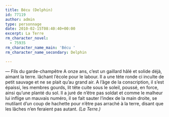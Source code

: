 ```yaml
---
title: Bécu (Delphin)
id: 77119
author: admin
type: personnage
date: 2010-02-15T08:40:40+00:00
excerpt: La Terre
rm_character_novel:
  - 75935
rm_character_name_main: 'Bécu '
rm_character_name_secondary: Delphin

---
```

— Fils du garde-champêtre A onze ans, c&rsquo;est un gaillard hâlé et solide déjà, aimant la terre. lâchant l&rsquo;école pour le labour. Il a une tète ronde ci inculte de petit sauvage et ne se plait qu&rsquo;au grand air. A l&rsquo;âge de la conscription, il s&rsquo;est épaissi, les membres gourds, lit tête cuite sous le soleil, poussé, en force, ainsi qu&rsquo;une planté du sol. Il a juré de n&rsquo;être pas soldat et comme le malheur lui inflige un mauvais numéro, il se fait sauter l&rsquo;index de la main droite, se mutilant d&rsquo;un coup de hachette pour n&rsquo;être pas arraché à la terre, disant que les lâches n&rsquo;en feraient pas autant. _(La Terre.)_